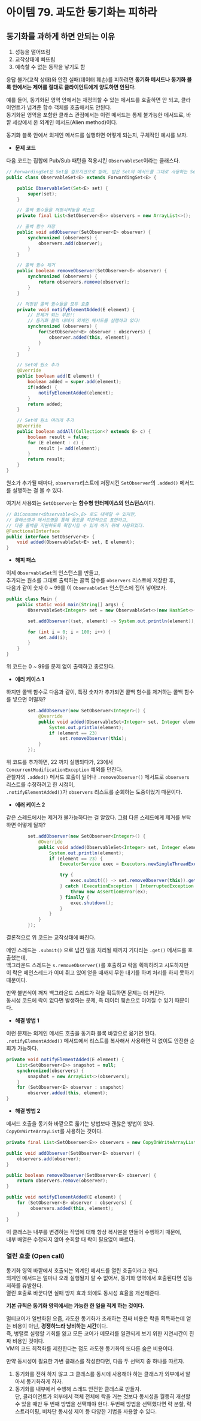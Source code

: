 # 아이템 79. 과도한 동기화는 피하라

## 동기화를 과하게 하면 안되는 이유

1. 성능을 떨어뜨림
2. 교착상태에 빠뜨림
3. 예측할 수 없는 동작을 낳기도 함

응답 불가(교착 상태)와 안전 실패(데이터 훼손)를 피하려면 **동기화 메서드나 동기화 블록 안에서는 제어를 절대로 클라이언트에게 양도하면 안된다**. 

예를 들어, 동기화된 영역 안에서는 재정의할 수 있는 메서드를 호출하면 안 되고, 클라이언트가 넘겨준 함수 객체를 호출해서도 안된다.<br>
동기화된 영역을 포함한 클래스 관점에서는 이런 메서드는 통제 불가능한 메서드로, 바깥 세상에서 온 외계인 메서드(Alien method)이다.

동기화 블록 안에서 외계인 메서드를 실행하면 어떻게 되는지, 구체적인 예시를 보자.

* **문제 코드**

다음 코드는 집합에 Pub/Sub 패턴을 적용시킨 `ObservableSet`이라는 클래스다.

```JAVA
// ForwardingSet은 Set을 컴포지션으로 받아, 받은 Set의 메서드를 그대로 사용하는 Set구현체이다. 
public class ObservableSet<E> extends ForwardingSet<E> {

    public ObservableSet(Set<E> set) {
        super(set);
    }

    // 콜백 함수들을 저장시켜놓을 리스트
    private final List<SetObserver<E>> observers = new ArrayList<>();

    // 콜백 함수 저장
    public void addObserver(SetObserver<E> observer) {
        synchronized (observers) {
            observers.add(observer);
        }
    }

    // 콜백 함수 제거
    public boolean removeObserver(SetObserver<E> observer) {
        synchronized (observers) {
            return observers.remove(observer);
        }
    }

    // 저장된 콜백 함수들을 모두 호출
    private void notifyElementAdded(E element) {
        // 문제가 되는 부분!!
        // 동기화 블럭 내에서 외계인 메서드를 실행하고 있다!
        synchronized (observers) {
            for(SetObserver<E> observer : observers) {
                observer.added(this, element);
            }
        }
    }

    // Set에 원소 추가
    @Override
    public boolean add(E element) {
        boolean added = super.add(element);
        if(added) {
            notifyElementAdded(element);
        }
        return added;
    }

    // Set에 원소 여러개 추가
    @Override
    public boolean addAll(Collection<? extends E> c) {
        boolean result = false;
        for (E element : c) {
            result |= add(element);
        }
        return result;
    }
}
```

원소가 추가될 때마다, `observers`리스트에 저장시킨 `SetObserver`의 `.added()` 메서드를 실행하는 걸 볼 수 있다.

여기서 사용되는 `SetObserver`는 **함수형 인터페이스의 인스턴스**이다.

```JAVA
// BiConsumer<Observable<E>,E> 로도 대체할 수 있지만,
// 클래스명과 메서드명을 통해 용도를 직관적으로 표현하고, 
// 다중 콜백을 지원하도록 확장시킬 수 있게 하기 위해 사용되었다.
@FunctionalInterface
public interface SetObserver<E> {
	void added(ObservableSet<E> set, E element);
}
```

* **해피 패스**

이제 `ObservableSet`의 인스턴스를 만들고, <br>
추가되는 원소를 그대로 출력하는 콜백 함수를 `observers` 리스트에 저장한 후, <br>
다음과 같이 숫자 0 ~ 99를 이 `ObservableSet` 인스턴스에 집어 넣어보자.

```JAVA
public class Main {
    public static void main(String[] args) {
        ObservableSet<Integer> set = new ObservableSet<>(new HashSet<>());

        set.addObserver((set, element) -> System.out.println(element));

        for (int i = 0; i < 100; i++) {
            set.add(i);
        }
    }
}
```

위 코드는 0 ~ 99를 문제 없이 출력하고 종료된다.

* **에러 케이스 1**

하지만 콜백 함수로 다음과 같이, 특정 숫자가 추가되면 콜백 함수를 제거하는 콜백 함수를 넣으면 어떨까?

```JAVA 
        set.addObserver(new SetObserver<Integer>() {
            @Override
            public void added(ObservableSet<Integer> set, Integer element) {
                System.out.println(element);
                if (element == 23)
                    set.removeObserver(this);
            }
        });
```

위 코드를 추가하면, 22 까지 실행되다가, 23에서 `ConcurrentModificationException` 예외를 던진다.<br>
관찰자의 `.added()` 메서드 호출이 일어나 `.removeObserver()` 메서드로 `observers` 리스트를 수정하려고 한 시점이, <br>
`.notifyElementAdded()`가 `observers` 리스트를 순회하는 도중이었기 때문이다.

* **에러 케이스 2**

같은 스레드에서는 제거가 불가능하다는 걸 알았다. 그럼 다른 스레드에게 제거를 부탁하면 어떻게 될까?

```JAVA
        set.addObserver(new SetObserver<Integer>() {
            @Override
            public void added(ObservableSet<Integer> set, Integer element) {
                System.out.println(element);
                if (element == 23) {
                    ExecutorService exec = Executors.newSingleThreadExecutor();

                    try {
                        exec.submit(() -> set.removeObserver(this)).get();
                    } catch (ExecutionException | InterruptedException ex) {
                        throw new AssertionError(ex);
                    } finally {
                        exec.shutdown();
                    }
                }
            }
        });
```

결론적으로 위 코드는 교착상태에 빠진다.

메인 스레드는 `.submit()` 으로 넘긴 일을 처리될 때까지 기다리는 `.get()` 메서드를 호출했는데,<br>
백그라운드 스레드는 `s.removeObserver()`를 호출하고 락을 획득하려고 시도하지만 <br>
이 락은 메인스레드가 이미 쥐고 있어 얻을 때까지 무한 대기를 하며 처리를 하지 못하기 때문이다.

만약 불변식이 깨져 백그라운드 스레드가 락을 획득하면 문제는 더 커진다.<br>
동시성 코드에 락이 없다면 발생하는 문제, 즉 데이터 훼손으로 이어질 수 있기 때문이다.

* **해결 방법 1**

이런 문제는 외계인 메서드 호출을 동기화 블록 바깥으로 옮기면 된다. <br>
`.notifyElementAdded()` 메서드에서 리스트를 복사해서 사용하면 락 없이도 안전한 순회가 가능하다.

```JAVA
private void notifyElementAdded(E element) {
	List<SetObserver<E>> snapshot = null;
	synchronized(observers) {
		snapshot = new ArrayList<>(observers);
	}
	for (SetObserver<E> observer : snapshot)
		observer.added(this, element);
}
```

* **해결 방법 2**

메서드 호출을 동기화 바깥으로 옮기는 방법보다 괜찮은 방법이 있다. <br>
`CopyOnWirteArrayList`를 사용하는 것이다.

```JAVA
private final List<SetObserser<E>> observers = new CopyOnWriteArrayList<>();

public void addObserver(SetObserver<E> observer) {
    observers.add(observer);
}

public boolean removeObserver(SetObserver<E> observer) {
    return observers.remove(observer);
}

public void notifyElementAdded(E element) {
    for (SetObserver<E> observer : observers) {
         observers.added(this, element);
    }
}
```

이 클래스는 내부를 변경하는 작업에 대해 항상 복사본을 만들어 수행하기 때문에, <br>
내부 배열은 수정되지 않아 순회할 때 락이 필요없어 빠르다.

### 열린 호출 (Open call)

동기화 영역 바깥에서 호출되는 외계인 메서드를 열린 호출이라고 한다. <br>
외계인 메서드는 얼마나 오래 실행될지 알 수 없어서, 동기화 영역에서 호출된다면 성능 저하를 유발한다. <br>
열린 호출로 바꾼다면 실패 방지 효과 외에도 동시성 효율을 개선해준다. 

**기본 규칙은 동기화 영역에서는 가능한 한 일을 적게 하는 것이다.**

멀티코어가 일반화된 요즘, 과도한 동기화가 초래하는 진짜 비용은 락을 획득하는데 얻는 비용이 아닌, **경쟁하느라 낭비하는 시간**이다. <br>
즉, 병렬로 실행할 기회를 잃고 모든 코어가 메모리를 일관되게 보기 위한 지연시간이 진짜 비용인 것이다. <br>
VM의 코드 최적화를 제한한다는 점도 과도한 동기화의 또다른 숨은 비용이다.

만약 동시성이 필요한 가변 클래스를 작성한다면, 다음 두 선택지 중 하나를 따르자.

1. 동기화를 전혀 하지 않고 그 클래스를 동시에 사용해야 하는 클래스가 외부에서 알아서 동기화하게 하자. 
2. 동기화를 내부에서 수행해 스레드 안전한 클래스로 만들자. <br>
    단, 클라이언트가 외부에서 객체 전체에 락을 거는 것보다 동시성을 월등히 개선할 수 있을 때만 두 번째 방법을 선택해야 한다. 두번째 방법을 선택했다면 락 분할, 락 스트라이핑, 비차단 동시성 제어 등 다양한 기법을 사용할 수 있다.